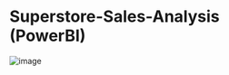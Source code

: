 # Superstore-Sales-Analysis (PowerBI)
![image](https://github.com/user-attachments/assets/5703b8a5-7416-4159-89ba-db05729f9314)

